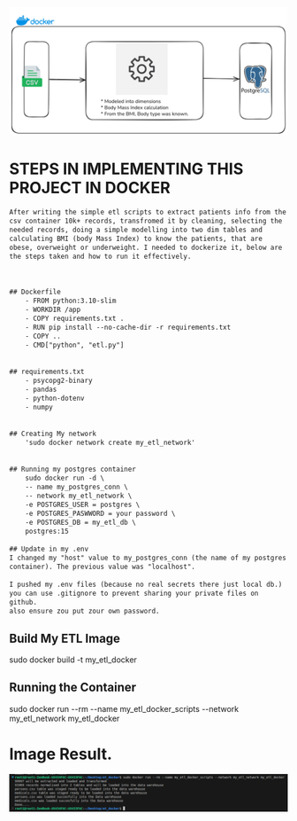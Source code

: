 
![Screenshot of Result](image/design.png)
# STEPS IN IMPLEMENTING THIS PROJECT IN DOCKER
    After writing the simple etl scripts to extract patients info from the csv container 10k+ records, transfromed it by cleaning, selecting the needed records, doing a simple modelling into two dim tables and calculating BMI (body Mass Index) to know the patients, that are obese, overweight or underweight. I needed to dockerize it, below are the steps taken and how to run it effectively.



    ## Dockerfile
        - FROM python:3.10-slim
        - WORKDIR /app
        - COPY requirements.txt . 
        - RUN pip install --no-cache-dir -r requirements.txt
        - COPY ..
        - CMD["python", "etl.py"]


    ## requirements.txt
        - psycopg2-binary
        - pandas
        - python-dotenv
        - numpy


    ## Creating My network
        'sudo docker network create my_etl_network'
    

    ## Running my postgres container
        sudo docker run -d \
        -- name my_postgres_conn \
        -- network my_etl_network \
        -e POSTGRES_USER = postgres \
        -e POSTGRES_PASWWORD = your password \
        -e POSTGRES_DB = my_etl_db \
        postgres:15

    ## Update in my .env
    I changed my "host" value to my_postgres_conn (the name of my postgres container). The previous value was "localhost".

    I pushed my .env files (because no real secrets there just local db.) you can use .gitignore to prevent sharing your private files on github.
    also ensure zou put zour own password.



## Build My ETL Image
 sudo docker build -t my_etl_docker


## Running the Container
 sudo docker run --rm --name my_etl_docker_scripts --network my_etl_network my_etl_docker



# Image Result.
![Screenshot of Result](image/requirements.png)


